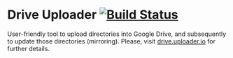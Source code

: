 Drive Uploader  [![Build Status](https://buildhive.cloudbees.com/job/roikku/job/drive-uploader/badge/icon)](https://buildhive.cloudbees.com/job/roikku/job/drive-uploader/)
========

User-friendly tool to upload directories into Google Drive, and subsequently to update those directories (mirroring). Please, visit [drive.uploader.io](http://drive.uploader.io) for further details.
